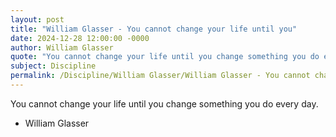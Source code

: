 ```yaml
---
layout: post
title: "William Glasser - You cannot change your life until you"
date: 2024-12-28 12:00:00 -0000
author: William Glasser
quote: "You cannot change your life until you change something you do every day."
subject: Discipline
permalink: /Discipline/William Glasser/William Glasser - You cannot change your life until you
---
```


You cannot change your life until you change something you do every day.

- William Glasser
